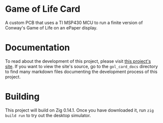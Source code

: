 # Game of Life Card
A custom PCB that uses a TI MSP430 MCU to run a finite version of Conway's Game of Life on an ePaper display.
# Documentation
To read about the development of this project, please visit [this project's site](https://itsmajestix.github.io/gol-card/). If you want to view the site's source, go to the `gol_card_docs` directory to find many markdown files documenting the development process of this project.
# Building
This project will build on Zig 0.14.1. Once you have downloaded it, run `zig build run` to try out the desktop simulator.
